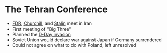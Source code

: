 # The Tehran Conference
- [FDR](../people/roosevelt_franklin.md), [Churchill](../people/churchill_winston.md), and [Stalin](../people/stalin_joseph.md) meet in Iran
- First meeting of "Big Three"
- Planned the [D-Day invasion](d-day.md)
- Soviet Union would declare war against Japan if Germany surrendered
- Could not agree on what to do with Poland, left unresolved
